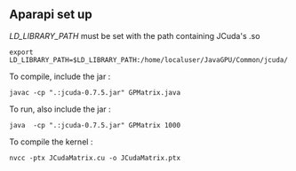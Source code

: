 ## Aparapi set up

*LD_LIBRARY_PATH* must be set with the path containing JCuda's .so

```
export LD_LIBRARY_PATH=$LD_LIBRARY_PATH:/home/localuser/JavaGPU/Common/jcuda/
```

To compile, include the jar :

```
javac -cp ".:jcuda-0.7.5.jar" GPMatrix.java
```

To run, also include the jar :

```
java  -cp ".:jcuda-0.7.5.jar" GPMatrix 1000
```

To compile the kernel :

```
nvcc -ptx JCudaMatrix.cu -o JCudaMatrix.ptx
```

